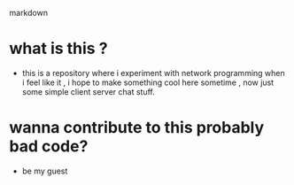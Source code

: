 

markdown

# what is this ?
- this is a repository where i experiment with network programming when i feel like it , i hope to make something cool here sometime , now just some simple client server chat stuff.
# wanna contribute to this probably bad code?
- be my guest
